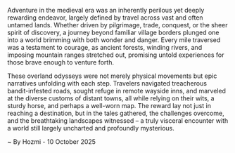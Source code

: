 
Adventure in the medieval era was an inherently perilous yet deeply rewarding endeavor, largely defined by travel across vast and often untamed lands. Whether driven by pilgrimage, trade, conquest, or the sheer spirit of discovery, a journey beyond familiar village borders plunged one into a world brimming with both wonder and danger. Every mile traversed was a testament to courage, as ancient forests, winding rivers, and imposing mountain ranges stretched out, promising untold experiences for those brave enough to venture forth.

These overland odysseys were not merely physical movements but epic narratives unfolding with each step. Travelers navigated treacherous bandit-infested roads, sought refuge in remote wayside inns, and marveled at the diverse customs of distant towns, all while relying on their wits, a sturdy horse, and perhaps a well-worn map. The reward lay not just in reaching a destination, but in the tales gathered, the challenges overcome, and the breathtaking landscapes witnessed – a truly visceral encounter with a world still largely uncharted and profoundly mysterious.

~ By Hozmi - 10 October 2025
